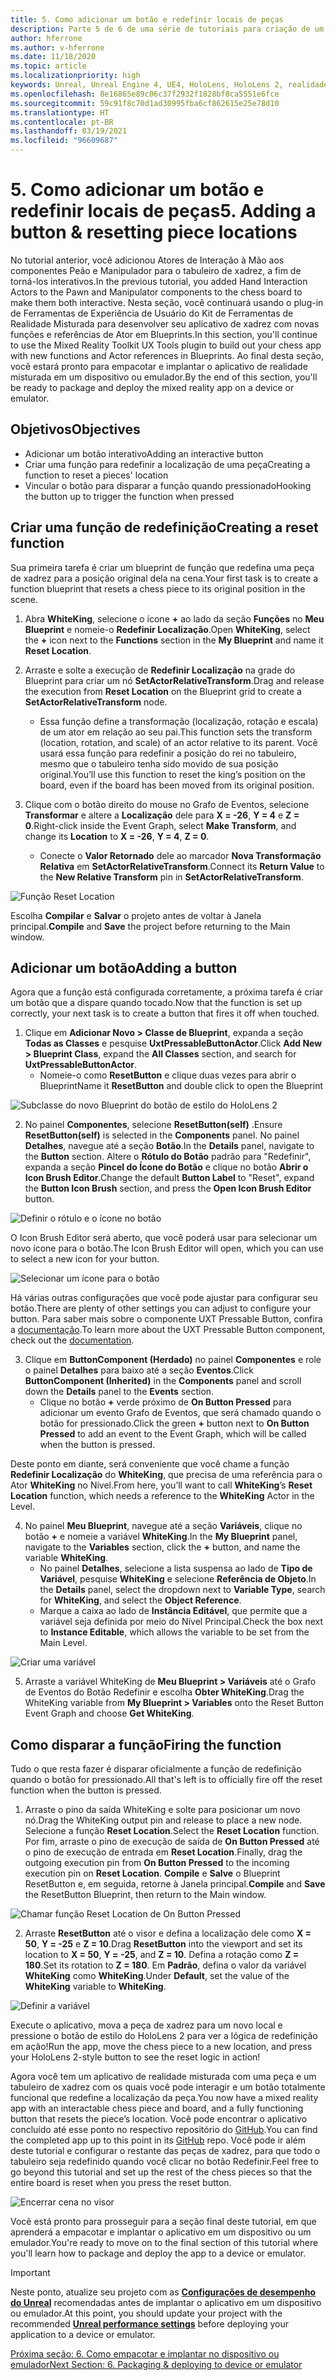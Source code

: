 ```yaml
---
title: 5. Como adicionar um botão e redefinir locais de peças
description: Parte 5 de 6 de uma série de tutoriais para criação de um aplicativo de xadrez usando o Unreal Engine 4 e o plug-in Ferramentas de Experiência de Usuário do Kit de Ferramentas de Realidade Misturada
author: hferrone
ms.author: v-hferrone
ms.date: 11/18/2020
ms.topic: article
ms.localizationpriority: high
keywords: Unreal, Unreal Engine 4, UE4, HoloLens, HoloLens 2, realidade misturada, tutorial, introdução, mrtk, uxt, Ferramentas de UX, documentação, headset de realidade misturada, headset do windows mixed reality, headset de realidade virtual
ms.openlocfilehash: 8e16865e89c06c37f2932f1828bf8ca5551e6fce
ms.sourcegitcommit: 59c91f8c70d1ad30995fba6cf862615e25e78d10
ms.translationtype: HT
ms.contentlocale: pt-BR
ms.lasthandoff: 03/19/2021
ms.locfileid: "96609687"
---
```

# <a name="5-adding-a-button--resetting-piece-locations"></a><span data-ttu-id="a0da5-104">5. Como adicionar um botão e redefinir locais de peças</span><span class="sxs-lookup"><span data-stu-id="a0da5-104">5. Adding a button & resetting piece locations</span></span>

<span data-ttu-id="a0da5-105">No tutorial anterior, você adicionou Atores de Interação à Mão aos componentes Peão e Manipulador para o tabuleiro de xadrez, a fim de torná-los interativos.</span><span class="sxs-lookup"><span data-stu-id="a0da5-105">In the previous tutorial, you added Hand Interaction Actors to the Pawn and Manipulator components to the chess board to make them both interactive.</span></span> <span data-ttu-id="a0da5-106">Nesta seção, você continuará usando o plug-in de Ferramentas de Experiência de Usuário do Kit de Ferramentas de Realidade Misturada para desenvolver seu aplicativo de xadrez com novas funções e referências de Ator em Blueprints.</span><span class="sxs-lookup"><span data-stu-id="a0da5-106">In this section, you'll continue to use the Mixed Reality Toolkit UX Tools plugin to build out your chess app with new functions and Actor references in Blueprints.</span></span> <span data-ttu-id="a0da5-107">Ao final desta seção, você estará pronto para empacotar e implantar o aplicativo de realidade misturada em um dispositivo ou emulador.</span><span class="sxs-lookup"><span data-stu-id="a0da5-107">By the end of this section, you'll be ready to package and deploy the mixed reality app on a device or emulator.</span></span>

## <a name="objectives"></a><span data-ttu-id="a0da5-108">Objetivos</span><span class="sxs-lookup"><span data-stu-id="a0da5-108">Objectives</span></span>

* <span data-ttu-id="a0da5-109">Adicionar um botão interativo</span><span class="sxs-lookup"><span data-stu-id="a0da5-109">Adding an interactive button</span></span>
* <span data-ttu-id="a0da5-110">Criar uma função para redefinir a localização de uma peça</span><span class="sxs-lookup"><span data-stu-id="a0da5-110">Creating a function to reset a pieces' location</span></span>
* <span data-ttu-id="a0da5-111">Vincular o botão para disparar a função quando pressionado</span><span class="sxs-lookup"><span data-stu-id="a0da5-111">Hooking the button up to trigger the function when pressed</span></span>

## <a name="creating-a-reset-function"></a><span data-ttu-id="a0da5-112">Criar uma função de redefinição</span><span class="sxs-lookup"><span data-stu-id="a0da5-112">Creating a reset function</span></span>

<span data-ttu-id="a0da5-113">Sua primeira tarefa é criar um blueprint de função que redefina uma peça de xadrez para a posição original dela na cena.</span><span class="sxs-lookup"><span data-stu-id="a0da5-113">Your first task is to create a function blueprint that resets a chess piece to its original position in the scene.</span></span>

1.  <span data-ttu-id="a0da5-114">Abra **WhiteKing**, selecione o ícone **+** ao lado da seção **Funções** no **Meu Blueprint** e nomeie-o **Redefinir Localização**.</span><span class="sxs-lookup"><span data-stu-id="a0da5-114">Open **WhiteKing**, select the **+** icon next to the **Functions** section in the **My Blueprint** and name it **Reset Location**.</span></span>

2.  <span data-ttu-id="a0da5-115">Arraste e solte a execução de **Redefinir Localização** na grade do Blueprint para criar um nó **SetActorRelativeTransform**.</span><span class="sxs-lookup"><span data-stu-id="a0da5-115">Drag and release the execution from **Reset Location** on the Blueprint grid to create a **SetActorRelativeTransform** node.</span></span>
    * <span data-ttu-id="a0da5-116">Essa função define a transformação (localização, rotação e escala) de um ator em relação ao seu pai.</span><span class="sxs-lookup"><span data-stu-id="a0da5-116">This function sets the transform (location, rotation, and scale) of an actor relative to its parent.</span></span> <span data-ttu-id="a0da5-117">Você usará essa função para redefinir a posição do rei no tabuleiro, mesmo que o tabuleiro tenha sido movido de sua posição original.</span><span class="sxs-lookup"><span data-stu-id="a0da5-117">You’ll use this function to reset the king’s position on the board, even if the board has been moved from its original position.</span></span>

3. <span data-ttu-id="a0da5-118">Clique com o botão direito do mouse no Grafo de Eventos, selecione **Transformar** e altere a **Localização** dele para **X = -26**, **Y = 4** e **Z = 0**.</span><span class="sxs-lookup"><span data-stu-id="a0da5-118">Right-click inside the Event Graph, select **Make Transform**, and change its **Location** to **X = -26**, **Y = 4**, **Z = 0**.</span></span>
    * <span data-ttu-id="a0da5-119">Conecte o **Valor Retornado** dele ao marcador **Nova Transformação Relativa** em **SetActorRelativeTransform**.</span><span class="sxs-lookup"><span data-stu-id="a0da5-119">Connect its **Return Value** to the **New Relative Transform** pin in **SetActorRelativeTransform**.</span></span>

![Função Reset Location](images/unreal-uxt/5-function.PNG)

<span data-ttu-id="a0da5-121">Escolha **Compilar** e **Salvar** o projeto antes de voltar à Janela principal.</span><span class="sxs-lookup"><span data-stu-id="a0da5-121">**Compile** and **Save** the project before returning to the Main window.</span></span>


## <a name="adding-a-button"></a><span data-ttu-id="a0da5-122">Adicionar um botão</span><span class="sxs-lookup"><span data-stu-id="a0da5-122">Adding a button</span></span>

<span data-ttu-id="a0da5-123">Agora que a função está configurada corretamente, a próxima tarefa é criar um botão que a dispare quando tocado.</span><span class="sxs-lookup"><span data-stu-id="a0da5-123">Now that the function is set up correctly, your next task is to create a button that fires it off when touched.</span></span>

1.  <span data-ttu-id="a0da5-124">Clique em **Adicionar Novo > Classe de Blueprint**, expanda a seção **Todas as Classes** e pesquise **UxtPressableButtonActor**.</span><span class="sxs-lookup"><span data-stu-id="a0da5-124">Click **Add New > Blueprint Class**, expand the **All Classes** section, and search for **UxtPressableButtonActor**.</span></span>
    * <span data-ttu-id="a0da5-125">Nomeie-o como **ResetButton** e clique duas vezes para abrir o Blueprint</span><span class="sxs-lookup"><span data-stu-id="a0da5-125">Name it **ResetButton** and double click to open the Blueprint</span></span>

![Subclasse do novo Blueprint do botão de estilo do HoloLens 2](images/unreal-uxt/5-subclass.PNG)

2. <span data-ttu-id="a0da5-127">No painel **Componentes**, selecione **ResetButton(self)** .</span><span class="sxs-lookup"><span data-stu-id="a0da5-127">Ensure **ResetButton(self)** is selected in the **Components** panel.</span></span> <span data-ttu-id="a0da5-128">No painel **Detalhes**, navegue até a seção **Botão**.</span><span class="sxs-lookup"><span data-stu-id="a0da5-128">In the **Details** panel, navigate to the **Button** section.</span></span> <span data-ttu-id="a0da5-129">Altere o **Rótulo do Botão** padrão para "Redefinir", expanda a seção **Pincel do Ícone do Botão** e clique no botão **Abrir o Icon Brush Editor**.</span><span class="sxs-lookup"><span data-stu-id="a0da5-129">Change the default **Button Label** to "Reset", expand the **Button Icon Brush** section, and press the **Open Icon Brush Editor** button.</span></span>

![Definir o rótulo e o ícone no botão](images/unreal-uxt/5-buttonconfig.PNG)

<span data-ttu-id="a0da5-131">O Icon Brush Editor será aberto, que você poderá usar para selecionar um novo ícone para o botão.</span><span class="sxs-lookup"><span data-stu-id="a0da5-131">The Icon Brush Editor will open, which you can use to select a new icon for your button.</span></span>

![Selecionar um ícone para o botão](images/unreal-uxt/5-iconbrusheditor.PNG)

<span data-ttu-id="a0da5-133">Há várias outras configurações que você pode ajustar para configurar seu botão.</span><span class="sxs-lookup"><span data-stu-id="a0da5-133">There are plenty of other settings you can adjust to configure your button.</span></span> <span data-ttu-id="a0da5-134">Para saber mais sobre o componente UXT Pressable Button, confira a [documentação](https://microsoft.github.io/MixedReality-UXTools-Unreal/Docs/PressableButton.html).</span><span class="sxs-lookup"><span data-stu-id="a0da5-134">To learn more about the UXT Pressable Button component, check out the [documentation](https://microsoft.github.io/MixedReality-UXTools-Unreal/Docs/PressableButton.html).</span></span>

3. <span data-ttu-id="a0da5-135">Clique em **ButtonComponent (Herdado)** no painel **Componentes** e role o painel **Detalhes** para baixo até a seção **Eventos**.</span><span class="sxs-lookup"><span data-stu-id="a0da5-135">Click **ButtonComponent (Inherited)** in the **Components** panel and scroll down the **Details** panel to the **Events** section.</span></span>
    * <span data-ttu-id="a0da5-136">Clique no botão **+** verde próximo de **On Button Pressed** para adicionar um evento Grafo de Eventos, que será chamado quando o botão for pressionado.</span><span class="sxs-lookup"><span data-stu-id="a0da5-136">Click the green **+** button next to **On Button Pressed** to add an event to the Event Graph, which will be called when the button is pressed.</span></span>

<span data-ttu-id="a0da5-137">Deste ponto em diante, será conveniente que você chame a função **Redefinir Localização** do **WhiteKing**, que precisa de uma referência para o Ator **WhiteKing** no Nível.</span><span class="sxs-lookup"><span data-stu-id="a0da5-137">From here, you’ll want to call **WhiteKing**’s **Reset Location** function, which needs a reference to the **WhiteKing** Actor in the Level.</span></span>

4.  <span data-ttu-id="a0da5-138">No painel **Meu Blueprint**, navegue até a seção **Variáveis**, clique no botão **+** e nomeie a variável **WhiteKing**.</span><span class="sxs-lookup"><span data-stu-id="a0da5-138">In the **My Blueprint** panel, navigate to the **Variables** section, click the **+** button, and name the variable **WhiteKing**.</span></span>
    * <span data-ttu-id="a0da5-139">No painel **Detalhes**, selecione a lista suspensa ao lado de **Tipo de Variável**, pesquise **WhiteKing** e selecione **Referência de Objeto**.</span><span class="sxs-lookup"><span data-stu-id="a0da5-139">In the **Details** panel, select the dropdown next to **Variable Type**, search for **WhiteKing**, and select the **Object Reference**.</span></span>
    * <span data-ttu-id="a0da5-140">Marque a caixa ao lado de **Instância Editável**, que permite que a variável seja definida por meio do Nível Principal.</span><span class="sxs-lookup"><span data-stu-id="a0da5-140">Check the box next to **Instance Editable**, which allows the variable to be set from the Main Level.</span></span>

![Criar uma variável](images/unreal-uxt/5-var.PNG)

5.  <span data-ttu-id="a0da5-142">Arraste a variável WhiteKing de **Meu Blueprint > Variáveis** até o Grafo de Eventos do Botão Redefinir e escolha **Obter WhiteKing**.</span><span class="sxs-lookup"><span data-stu-id="a0da5-142">Drag the WhiteKing variable from **My Blueprint > Variables** onto the Reset Button Event Graph and choose **Get WhiteKing**.</span></span>

## <a name="firing-the-function"></a><span data-ttu-id="a0da5-143">Como disparar a função</span><span class="sxs-lookup"><span data-stu-id="a0da5-143">Firing the function</span></span>

<span data-ttu-id="a0da5-144">Tudo o que resta fazer é disparar oficialmente a função de redefinição quando o botão for pressionado.</span><span class="sxs-lookup"><span data-stu-id="a0da5-144">All that's left is to officially fire off the reset function when the button is pressed.</span></span>

1.  <span data-ttu-id="a0da5-145">Arraste o pino da saída WhiteKing e solte para posicionar um novo nó.</span><span class="sxs-lookup"><span data-stu-id="a0da5-145">Drag the WhiteKing output pin and release to place a new node.</span></span> <span data-ttu-id="a0da5-146">Selecione a função **Reset Location**.</span><span class="sxs-lookup"><span data-stu-id="a0da5-146">Select the **Reset Location** function.</span></span> <span data-ttu-id="a0da5-147">Por fim, arraste o pino de execução de saída de **On Button Pressed** até o pino de execução de entrada em **Reset Location**.</span><span class="sxs-lookup"><span data-stu-id="a0da5-147">Finally, drag the outgoing execution pin from **On Button Pressed** to the incoming execution pin on **Reset Location**.</span></span> <span data-ttu-id="a0da5-148">**Compile** e **Salve** o Blueprint ResetButton e, em seguida, retorne à Janela principal.</span><span class="sxs-lookup"><span data-stu-id="a0da5-148">**Compile** and **Save** the ResetButton Blueprint, then return to the Main window.</span></span>

![Chamar função Reset Location de On Button Pressed](images/unreal-uxt/5-callresetloc.PNG)

2.  <span data-ttu-id="a0da5-150">Arraste **ResetButton** até o visor e defina a localização dele como **X = 50**, **Y = -25** e **Z = 10**.</span><span class="sxs-lookup"><span data-stu-id="a0da5-150">Drag **ResetButton** into the viewport and set its location to **X = 50**, **Y = -25**, and **Z = 10**.</span></span> <span data-ttu-id="a0da5-151">Defina a rotação como **Z = 180**.</span><span class="sxs-lookup"><span data-stu-id="a0da5-151">Set its rotation to **Z = 180**.</span></span> <span data-ttu-id="a0da5-152">Em **Padrão**, defina o valor da variável **WhiteKing** como **WhiteKing**.</span><span class="sxs-lookup"><span data-stu-id="a0da5-152">Under **Default**, set the value of the **WhiteKing** variable to **WhiteKing**.</span></span>

![Definir a variável](images/unreal-uxt/5-buttonlevel.PNG)

<span data-ttu-id="a0da5-154">Execute o aplicativo, mova a peça de xadrez para um novo local e pressione o botão de estilo do HoloLens 2 para ver a lógica de redefinição em ação!</span><span class="sxs-lookup"><span data-stu-id="a0da5-154">Run the app, move the chess piece to a new location, and press your HoloLens 2-style button to see the reset logic in action!</span></span>

<span data-ttu-id="a0da5-155">Agora você tem um aplicativo de realidade misturada com uma peça e um tabuleiro de xadrez com os quais você pode interagir e um botão totalmente funcional que redefine a localização da peça.</span><span class="sxs-lookup"><span data-stu-id="a0da5-155">You now have a mixed reality app with an interactable chess piece and board, and a fully functioning button that resets the piece’s location.</span></span> <span data-ttu-id="a0da5-156">Você pode encontrar o aplicativo concluído até esse ponto no respectivo repositório do [GitHub](https://github.com/microsoft/MixedReality-Unreal-Samples/tree/master/ChessApp).</span><span class="sxs-lookup"><span data-stu-id="a0da5-156">You can find the completed app up to this point in its [GitHub](https://github.com/microsoft/MixedReality-Unreal-Samples/tree/master/ChessApp) repo.</span></span> <span data-ttu-id="a0da5-157">Você pode ir além deste tutorial e configurar o restante das peças de xadrez, para que todo o tabuleiro seja redefinido quando você clicar no botão Redefinir.</span><span class="sxs-lookup"><span data-stu-id="a0da5-157">Feel free to go beyond this tutorial and set up the rest of the chess pieces so that the entire board is reset when you press the reset button.</span></span>

![Encerrar cena no visor](images/unreal-uxt/5-endscene.PNG)

<span data-ttu-id="a0da5-159">Você está pronto para prosseguir para a seção final deste tutorial, em que aprenderá a empacotar e implantar o aplicativo em um dispositivo ou um emulador.</span><span class="sxs-lookup"><span data-stu-id="a0da5-159">You're ready to move on to the final section of this tutorial where you'll learn how to package and deploy the app to a device or emulator.</span></span>

> [!IMPORTANT]
> <span data-ttu-id="a0da5-160">Neste ponto, atualize seu projeto com as **[Configurações de desempenho do Unreal](../performance-recommendations-for-unreal.md)** recomendadas antes de implantar o aplicativo em um dispositivo ou emulador.</span><span class="sxs-lookup"><span data-stu-id="a0da5-160">At this point, you should update your project with the recommended **[Unreal performance settings](../performance-recommendations-for-unreal.md)** before deploying your application to a device or emulator.</span></span>

[<span data-ttu-id="a0da5-161">Próxima seção: 6. Como empacotar e implantar no dispositivo ou emulador</span><span class="sxs-lookup"><span data-stu-id="a0da5-161">Next Section: 6. Packaging & deploying to device or emulator</span></span>](unreal-uxt-ch6.md)
